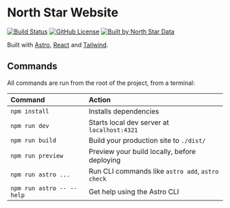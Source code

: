 # North Star Website

[![Build Status](https://img.shields.io/github/actions/workflow/status/north-star-data/website/deploy.yml)](https://github.com/north-star-data/website/actions/workflows/deploy.yml)
[![GitHub License](https://img.shields.io/github/license/north-star-data/website)](LICENSE)
[![Built by North Star Data](https://img.shields.io/badge/built_by-North_Star_Data-4F46E5)](https://northstardata.co/)

Built with [Astro](https://astro.build/), [React](https://react.dev/) and [Tailwind](https://tailwindcss.com/).

## Commands

All commands are run from the root of the project, from a terminal:

| Command                   | Action                                           |
| :------------------------ | :----------------------------------------------- |
| `npm install`             | Installs dependencies                            |
| `npm run dev`             | Starts local dev server at `localhost:4321`      |
| `npm run build`           | Build your production site to `./dist/`          |
| `npm run preview`         | Preview your build locally, before deploying     |
| `npm run astro ...`       | Run CLI commands like `astro add`, `astro check` |
| `npm run astro -- --help` | Get help using the Astro CLI                     |
